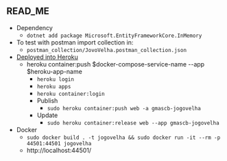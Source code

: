 ## READ_ME

* Dependency
  * ```dotnet add package Microsoft.EntityFrameworkCore.InMemory```
* To test with postman import collection in: 
  * ```postman_collection/JovoVelha.postman_collection.json```
* [Deployed into Heroku](https://devcenter.heroku.com/articles/container-registry-and-runtime)
  * heroku container:push $docker-compose-service-name --app $heroku-app-name
    * ```heroku login```
    * ```heroku apps```
    * ```heroku container:login```
    * Publish
      * ```sudo heroku container:push web -a gmascb-jogovelha```
    * Update
      * ```sudo heroku container:release web --app gmascb-jogovelha```
* Docker
  * ```sudo docker build . -t jogovelha && sudo docker run -it --rm -p 44501:44501 jogovelha```
  * http://localhost:44501/